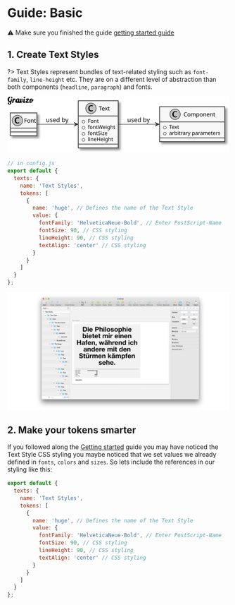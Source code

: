 # Guide: Basic

:warning: Make sure you finished the guide [getting started guide](./guides-getting-started.md)

## 1. Create Text Styles

?> Text Styles represent bundles of text-related styling such as `font-family`, `line-height` etc. They are on a different level of abstraction than both components (`headline`, `paragraph`) and fonts.

![Font Hierarchy](./_media/font-hierarchy.svg)

  ```js
  // in config.js
  export default {
    texts: {
      name: 'Text Styles',
      tokens: [
        {
          name: 'huge', // Defines the name of the Text Style
          value: {
            fontFamily: 'HelveticaNeue-Bold', // Enter PostScript-Name
            fontSize: 90, // CSS styling
            lineHeight: 90, // CSS styling
            textAlign: 'center' // CSS styling
          }
        }
      ]
    }
  };
  ```

  ![Rendered Color Tile](./_media/05.png)

## 2. Make your tokens smarter

If you followed along the [Getting started]() guide you may have noticed  the Text Style CSS styling you maybe noticed that we set values we already
defined in `fonts`, `colors` and `sizes`. So lets include the references in our
styling like this:

```js
export default {
  texts: {
    name: 'Text Styles',
    tokens: [
      {
        name: 'huge', // Defines the name of the Text Style
        value: {
          fontFamily: 'HelveticaNeue-Bold', // Enter PostScript-Name
          fontSize: 90, // CSS styling
          lineHeight: 90, // CSS styling
          textAlign: 'center' // CSS styling
        }
      }
    ]
  }
};
```
